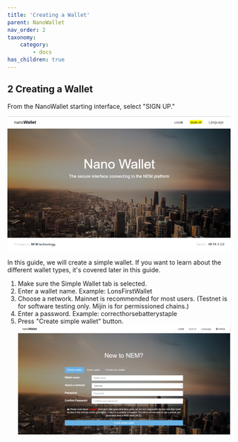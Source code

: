 ```yaml
---
title: 'Creating a Wallet'
parent: NanoWallet
nav_order: 2
taxonomy:
    category:
        - docs
has_children: true
---
```


## 2 Creating a Wallet
From the NanoWallet starting interface, select "SIGN UP."

![](Sign%20Up.png)

In this guide, we will create a simple wallet. If you want to learn about the different wallet types, it's covered later in this guide.

1. Make sure the Simple Wallet tab is selected.
2. Enter a wallet name. Example: LonsFirstWallet
3. Choose a network. Mainnet is recommended for most users. (Testnet is for software testing only. Mijin is for permissioned chains.)
4. Enter a password. Example: correcthorsebatterystaple
5. Press "Create simple wallet" button.
![](Signup.PNG)